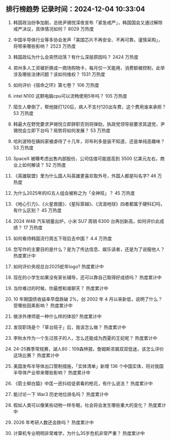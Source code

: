 
## 排行榜趋势 记录时间：2024-12-04 10:33:04
  
  1. 韩国政治纷争加剧，总统尹锡悦深夜宣布「紧急戒严」，韩国国会又通过解除戒严决议，具体情况如何？ 8029 万热度
    
  2. 中国半导体行业等多协会发声「美国芯片不再安全、不再可靠，谨慎采购」，将带来哪些影响？ 2523 万热度
    
  3. 韩国政坛为什么会突然动荡？有什么深层原因吗？ 2424 万热度
    
  4. 郑州多人工资被折换成一商场购物卡，每月仅一天能用，消费额被控制，此举涉及哪些法律问题？该如何维权？ 1531 万热度
    
  5. 如何评价《宿命之环》第七卷？ 106 万热度
    
  6. intel N100 这颗电脑cpu可以流畅使用5年吗？ 105 万热度
    
  7. 陌生人晕倒了，帮他拨打120后，病人不支付120出车费，这个费用谁来承担？ 53 万热度
    
  8. 韩最大在野党要求尹锡悦立即辞职否则将弹劾，执政党领导层要求其退党，尹锡悦会立即下台吗？局势将如何发展？ 53 万热度
    
  9. 哈利波特在姨妈家被虐待了十几年，邓布利多是装不知道，还是单纯恶趣味？ 53 万热度
    
  10. SpaceX 被曝考虑出售内部股份，公司估值可能提高到 3500 亿美元左右，商业上如何解读？ 52 万热度
    
  11. 《英雄联盟》里为什么国人叫英雄更喜欢取外号，外国人都是叫名字? 46 万热度
    
  12. 为什么2025年的IG五人组会被称之为「全神班」？ 45 万热度
    
  13. 《地心引力》、《火星救援》、《星际穿越》、《流浪地球》四者都属于硬科幻吗，有什么区别？ 45 万热度
    
  14. 2024 W48 汽车销量出炉，小米 SU7 周销 6300 台再创新高，如何评价此成绩？ 17 万热度
    
  15. 如何看待韩国流行周五下班后去中国？ 4.4 万热度
    
  16. 您写作的主要目的是什么？是为了传达信息、娱乐读者，还是为了说服他人？ 热度累计中
    
  17. 如何评价央视总台2025蛇年logo? 热度累计中
    
  18. 现在的小学生如果没有家长辅导，还可以靠自己取得好成绩吗？ 热度累计中
    
  19. 当你难过的时候，你最想和谁聊天？ 热度累计中
    
  20. 10 年期国债收益率早盘跌破 2%，创 2002 年 4 月以来新低，说明了什么？受哪些因素影响？ 热度累计中
    
  21. 做涉外律师是一种什么样的体验? 热度累计中
    
  22. 发现职场是个「草台班子」后，我该怎么做？ 热度累计中
    
  23. 李秋水作为一个生过孩子的人，怎么还能成为西夏的王妃呢？ 热度累计中
    
  24. 24-25赛季常规赛，湖人80：109森林狼，詹姆斯浓眉双双低迷，该怎么评价这场比赛？ 热度累计中
    
  25. 美国发布半导体出口管制措施，「实体清单」新增 136 个中国实体，将对我国半导体产业带来哪些影响？ 热度累计中
    
  26. 《箭士柳白猿》中匡一民抖给徒弟看的枪花，有什么说法？ 热度累计中
    
  27. 能讨论一下 War3 历史地位排名吗？ 热度累计中
    
  28. 假如人类可以像某些动物一样冬眠，社会将会发生哪些重大的变化？ 热度累计中
    
  29. 2026 年考研人数还会跌吗？ 热度累计中
    
  30. 计算机专业明明非常难学，为什么35岁危机非常严重？ 热度累计中
    